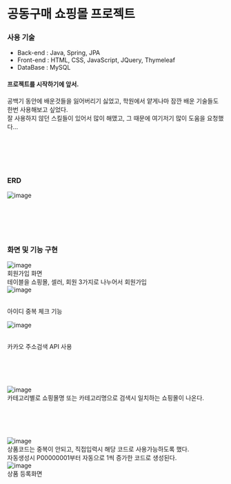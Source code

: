 <h1>공동구매 쇼핑몰 프로젝트</h1>



<h3>사용 기술</h3> 
  <ul>
    <li>Back-end : Java, Spring, JPA</li>
    <li>Front-end : HTML, CSS, JavaScript, JQuery, Thymeleaf</li>
    <li>DataBase : MySQL</li>
  </ul>

  <h4>프로젝트를 시작하기에 앞서.</h4>
  공백기 동안에 배운것들을 잃어버리기 싫었고, 학원에서 얕게나마 잠깐 배운 기술들도 한번 사용해보고 싶었다. <br>
  잘 사용하지 않던 스킬들이 있어서 많이 해맸고, 그 때문에 여기저기 많이 도움을 요청했다...


<br><br><br><br>
<h3>ERD</h3>


![image](https://github.com/user-attachments/assets/4d5bf911-7fde-4680-a14e-b58f7c003132)



<br><br><br><br>
<h3>화면 및 기능 구현</h3>

![image](https://github.com/user-attachments/assets/70653f21-d23e-4232-a343-8069ecc32585)<br>
회원가입 화면<br>
테이블을 쇼핑몰, 셀러, 회원 3가지로 나누어서 회원가입<br>
![image](https://github.com/user-attachments/assets/262fc912-cc53-4395-948c-7010926721bf)

<br>
아이디 중복 체크 기능
<br>

![image](https://github.com/user-attachments/assets/6848bfdd-fc02-402d-a725-6709dac6075c)

<br>
카카오 주소검색 API 사용


<br><br><br><br>
![image](https://github.com/user-attachments/assets/e3b18ed6-8002-4517-8361-423ca45c6def)
<br> 카테고리별로 쇼핑몰명 또는 카테고리명으로 검색시 일치하는 쇼핑몰이 나온다. <br>

<br><br><br><br>
![image](https://github.com/user-attachments/assets/930e37cf-5701-4319-ac57-8616afd96cb3)
<br>
상품코드는 중복이 안되고, 직접입력시 해당 코드로 사용가능하도록 했다.
<br>
자동생성시 P00000001부터 자동으로 1씩 증가한 코드로 생성된다.
<br>
![image](https://github.com/user-attachments/assets/e322cfe3-45d4-4015-9cb1-3f9f9974d04a)
<br>
상품 등록화면







  
